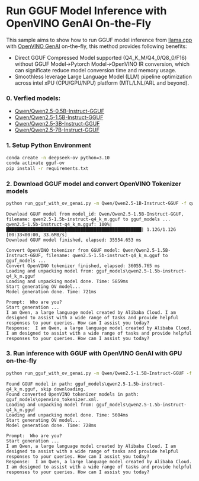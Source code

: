 # Run GGUF Model Inference with OpenVINO GenAI On-the-Fly

This sample aims to show how to run GGUF model inference from [llama.cpp](https://github.com/ggml-org/llama.cpp) with [OpenVINO GenAI](https://github.com/openvinotoolkit/openvino.genai) on-the-fly, this method provides following benefits: 

- Direct GGUF Compressed Model supported (Q4_K_M/Q4_0/Q8_0/F16) without GGUF Model->Pytorch Model->OpenVINO IR conversion, which can significate reduce model conversion time and memory usage.
- Smoothless leverage Large Language Model (LLM) pipeline optimization across intel xPU (CPU/GPU/NPU) platform (MTL/LNL/ARL and beyond).

### 0. Verfied models:
- [Qwen/Qwen2.5-0.5B-Instruct-GGUF](https://huggingface.co/Qwen/Qwen2.5-0.5B-Instruct-GGUF)
- [Qwen/Qwen2.5-1.5B-Instruct-GGUF](https://huggingface.co/Qwen/Qwen2.5-1.5B-Instruct-GGUF)
- [Qwen/Qwen2.5-3B-Instruct-GGUF](https://huggingface.co/Qwen/Qwen2.5-3B-Instruct-GGUF)
- [Qwen/Qwen2.5-7B-Instruct-GGUF](https://huggingface.co/Qwen/Qwen2.5-7B-Instruct-GGUF)


### 1. Setup Python Environment
```bash
conda create -n deepseek-ov python=3.10
conda activate gguf-ov
pip install -r requirements.txt 
```

### 2. Download GGUF model and convert OpenVINO Tokenizer models
```bash
python run_gguf_with_ov_genai.py -m Qwen/Qwen2.5-1B-Instruct-GGUF -f qwen2.5-1b-instruct-q4_k_m.gguf -d GPU -o gguf_models -p "What is OpenVINO?" -cd "model_cache"
```
```
Download GGUF model from model_id: Qwen/Qwen2.5-1.5B-Instruct-GGUF, filename: qwen2.5-1.5b-instruct-q4_k_m.gguf to gguf_models ...
qwen2.5-1.5b-instruct-q4_k_m.gguf: 100%|███████████████████████████████████████████████████| 1.12G/1.12G [00:33<00:00, 33.6MB/s]
Download GGUF model finished, elapsed: 35554.653 ms

Convert OpenVINO tokenizer from GGUF model: Qwen/Qwen2.5-1.5B-Instruct-GGUF, filename: qwen2.5-1.5b-instruct-q4_k_m.gguf to gguf_models ...
Convert OpenVINO tokenizer finished, elapsed: 36055.765 ms
Loading and unpacking model from: gguf_models\qwen2.5-1.5b-instruct-q4_k_m.gguf
Loading and unpacking model done. Time: 5859ms
Start generating OV model...
Model generation done. Time: 721ms

Prompt:  Who are you?
Start generation ...
I am Qwen, a large language model created by Alibaba Cloud. I am designed to assist with a wide range of tasks and provide helpful responses to your queries. How can I assist you today?
Response:  I am Qwen, a large language model created by Alibaba Cloud. I am designed to assist with a wide range of tasks and provide helpful responses to your queries. How can I assist you today?
```
### 3. Run inference with GGUF with OpenVINO GenAI with GPU on-the-fly
```bash
python run_gguf_with_ov_genai.py -m Qwen/Qwen2.5-1.5B-Instruct-GGUF -f qwen2.5-1.5b-instruct-q4_0.gguf -d GPU -o gguf_models -p "What is OpenVINO?" -cd "model_cache"
```
```
Found GGUF model in path: gguf_models\qwen2.5-1.5b-instruct-q4_k_m.gguf, skip downloading.
Found converted OpenVINO tokenizer models in path: gguf_models\openvino_tokenizer.xml.
Loading and unpacking model from: gguf_models\qwen2.5-1.5b-instruct-q4_k_m.gguf
Loading and unpacking model done. Time: 5604ms
Start generating OV model...
Model generation done. Time: 728ms

Prompt:  Who are you?
Start generation ...
I am Qwen, a large language model created by Alibaba Cloud. I am designed to assist with a wide range of tasks and provide helpful responses to your queries. How can I assist you today?
Response:  I am Qwen, a large language model created by Alibaba Cloud. I am designed to assist with a wide range of tasks and provide helpful responses to your queries. How can I assist you today?
```
